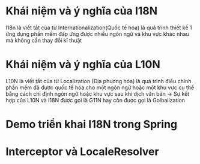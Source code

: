 # Khái niệm và ý nghĩa của I18N
I18n là viết tắt của từ Internationalization(Quốc tế hóa)
là quá trình thiết kế 1 ứng dụng phần mềm đáp ứng được nhiều ngôn ngữ và khu vực khác nhau mà không cần thay đổi kĩ thuật
# Khái niệm và ý nghĩa của L10N
L10N là viết tắt của từ Localization (Địa phương hóa) là quá trình điều chỉnh phần mềm đã được quốc tế hóa cho một ngôn ngữ hoặc một khu vực cụ thể bằng cách chỉ định ngôn ngữ hoặc khu vực sau khi dịch văn bản
-> Sự kết hợp của L10N và I18N được gọi là G11N hay còn được gọi là Golbalization
# Demo triển khai I18N trong Spring
# Interceptor và LocaleResolver